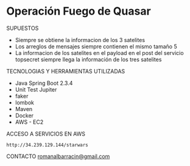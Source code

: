 # Operación Fuego de Quasar

SUPUESTOS
- Siempre se obtiene la informacion de los 3 satelites
- Los arreglos de mensajes siempre contienen el mismo tamaño 5
- La informacion de los satelites en el payload en el post del servicio topsecret siempre llega la información de los tres satelites

TECNOLOGIAS Y HERRAMIENTAS UTILIZADAS
- Java Spring Boot 2.3.4
- Unit Test Jupiter
- faker
- lombok
- Maven
- Docker
- AWS - EC2

ACCESO A SERVICIOS EN AWS
```
http://34.239.129.144/starwars
```

CONTACTO
romanalbarracin@gmail.com
